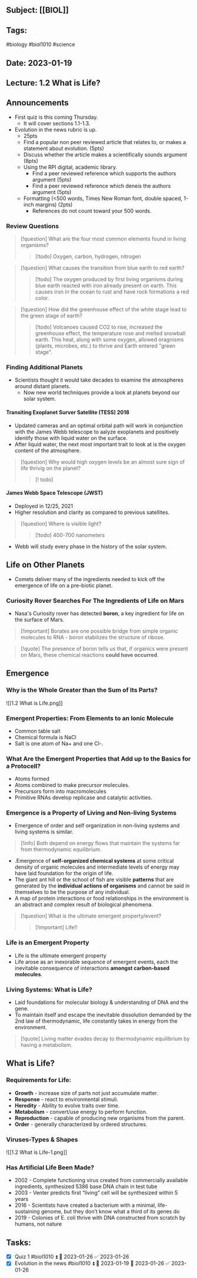 ## Subject: [[BIOL]]
## Tags:
#biology #biol1010 #science 
## Date: 2023-01-19
## Lecture: 1.2 What is Life?

## Announcements
- First quiz is this coming Thursday. 
	- It will cover sections 1.1-1.3.
- Evolution in the news rubric is up.
	- 25pts
	- Find a popular non peer reviewed article that relates to, or makes a statement about evolution. (5pts)
	- Discuss whether the article makes a scientifically sounds argument (8pts)
	- Using the RPI digital, academic library.
		- Find a peer reviewed reference which supports the authors argument (5pts)
		- Find a peer reviewed reference which deneis the authors argument (5pts)
	- Formatting (<500 words, Times New Roman font, double spaced, 1-inch margins) (2pts)
		- References do not count toward your 500 words.

### Review Questions
> [!question] What are the four most common elements found in living organisms?
> > [!todo] Oxygen, carbon, hydrogen, nitrogen

> [!question] What causes the transition from blue earth to red earth?
> > [!todo] The oxygen produced by first living organisms during blue earth reacted with iron already present on earth. This causes iron in the ocean to rust and have rock formations a red color.

> [!question] How did the greenhouse effect of the white stage lead to the green stage of earth?
>> [!todo] Volcanoes caused CO2 to rise, increased the greenhouse effect, the temperature rose and melted snowball earth. This heat, along with some oxygen, allowed oragnisms (plants, microbes, etc.) to thrive and Earth entered "green stage".

### Finding Additional Planets
- Scientists thought it would take decades to examine the atmospheres around distant planets.
	- Now new world techniques provide a look at planets beyond our solar system.

#### Transiting Exoplanet Surver Satellite (TESS) 2018
- Updated cameras and an optimal orbital path will work in conjunction with the James Webb telescope to aalyze exoplanets and positively identify those with liquid water on the surface.
- After liquid water, the next most important trait to look at is the oxygen content of the atmosphere.
> [!question] Why would high oxygen levels be an almost sure sign of life thrivig on the planet?
> > [! todo]

#### James Webb Space Telescope (JWST)
- Deployed in 12/25, 2021
- Higher resolution and clarity as compared to previous satellites.
> [!question] Where is visible light?
> >[!todo] 400-700 nanometers
- Webb will study every phase in the history of the solar system.

## Life on Other Planets
- Comets deliver many of the ingredients needed to kick off the emergence of life on a pre-biotic planet.

### Curiosity Rover Searches For The Ingredients of Life on Mars
- Nasa's Curiosity rover has detected **boron**, a key ingredient for life on the surface of Mars.
> [!important] Borates are one possible bridge from simple organic molecules to RNA - boron stabilizes the structure of ribose.

> [!quote] The presence of boron tells us that, if organics were present on Mars, these chemical reactions **could have occurred**.

## Emergence
### Why is the Whole Greater than the Sum of Its Parts?
![[1.2 What is Life.png]]
### Emergent Properties: From Elements to an Ionic Molecule
- Common table salt
- Chemical formula is NaCl
- Salt is one atom of Na+ and one Cl-.
### What Are the Emergent Properties that Add up to the Basics for a Protocell?
- Atoms formed
- Atoms combined to make precursor molecules.
- Precursors form into macromolecules
- Primitive RNAs develop replicase and catalytic activities.
### Emergence is a Property of Living and Non-living Systems
- Emergence of order and self organization in non-living systems and living systems is similar.
> [!info] Both depend on energy flows that maintain the systems far from thermodynamic equilibrium.
- .Emergence of **self-organized chemical systems** at some critical density of organic molecules and intermediate levels of energy may have laid foundation for the origin of life.
- The giant ant hill or the school of fish are visible **patterns** that are generated by the **individual actions of organisms** and cannot be said in themselves to be the purpose of any individual.
- A map of protein interactions or food relationships in the environment is an abstract and complex result of biological phenomena.
> [!question] What is the ultimate emergent property/event?
>> [!important] Life!!
### Life is an Emergent Property
- Life is the ultimate emergent property
- Life arose as an inexorable sequence of emergent events, each the inevitable consequence of interactions **amongst carbon-based molecules**.
### Living Systems: What is Life?
- Laid foundations for molecular biology & understanding of DNA and the gene.
- To maintain itself and escape the inevitable dissolution demanded by the 2nd law of thermodynamic, life constantly takes in energy from the environment.
> [!quote] Living matter evades decay to thermodynamic equilibrium by having a metabolism.

## What is Life?
### Requirements for Life:
- **Growth** - increase size of parts not just accumulate matter.
- **Response** -  react to environmental stimuli.
- **Heredity** -  Ability to evolve traits over time.
- **Metabolism** - convert/use energy to perform function.
- **Reproduction** - capable of producing new organisms from the parent.
- **Order** - generally characterized by ordered structures.
### Viruses-Types & Shapes
![[1.2 What is Life-1.png]]
### Has Artificial Life Been Made?
- 2002 - Complete functioning virus created from commercially available ingredients, synthesized 5386 base DNA chain in test tube
- 2003 - Venter predicts first “living” cell will be synthesized within 5 years
- 2016 - Scientists have created a bacterium with a minimal, life-sustaining genome, but they don’t know what a third of its genes do
- 2019 - Colonies of E. coli thrive with DNA constructed from scratch by humans, not nature
## Tasks:
- [x] Quiz 1 #biol1010 ⏫ 📅 2023-01-26 ✅ 2023-01-26
- [x] Evolution in the news #biol1010 ⏫ 🛫 2023-01-19 📅 2023-01-26 ✅ 2023-01-26